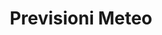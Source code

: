 ---
schema: opendataschema
title: Previsioni Meteo
organization: OpenToscana
notes: Previsioni metereologiche di Prato rilasciate da OpenToscana, fonte Lamma. Aggiornati quotidianamente.
resources:
  - name: Previsioni Meteo
    url: 'https://raw.githubusercontent.com/iltempe/opendataprato/master/previsioni-meteo.xml'
    format: xml
category:
  - Ambiente
  - Meteo
maintainer: iltempe
maintainer_email: mtempestini@gmail.com
license: 'https://creativecommons.org/licenses/by/4.0/'
pubdate: 09/04/2016
comments: true
---